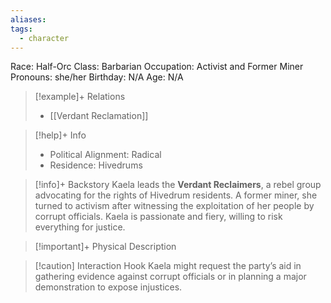 ```yaml
---
aliases: 
tags:
  - character
---
```

Race: Half-Orc
Class: Barbarian
Occupation: Activist and Former Miner
Pronouns: she/her
Birthday: N/A
Age: N/A

>[!example]+ Relations
> - [[Verdant Reclamation]]

>[!help]+ Info
> - Political Alignment: Radical
> - Residence: Hivedrums
>

>[!info]+ Backstory
>Kaela leads the **Verdant Reclaimers**, a rebel group advocating for the rights of Hivedrum residents. A former miner, she turned to activism after witnessing the exploitation of her people by corrupt officials. Kaela is passionate and fiery, willing to risk everything for justice.

>[!important]+ Physical Description

>[!caution] Interaction Hook
>Kaela might request the party’s aid in gathering evidence against corrupt officials or in planning a major demonstration to expose injustices.